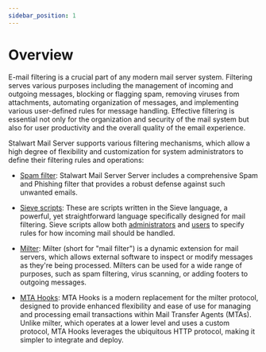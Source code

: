 ```yaml
---
sidebar_position: 1
---
```


# Overview

E-mail filtering is a crucial part of any modern mail server system. Filtering serves various purposes including the management of incoming and outgoing messages, blocking or flagging spam, removing viruses from attachments, automating organization of messages, and implementing various user-defined rules for message handling. Effective filtering is essential not only for the organization and security of the mail system but also for user productivity and the overall quality of the email experience.

Stalwart Mail Server supports various filtering mechanisms, which allow a high degree of flexibility and customization for system administrators to define their filtering rules and operations:

- [Spam filter](/docs/smtp/filter/spam): Stalwart Mail Server Server includes a comprehensive Spam and Phishing filter that provides a robust defense against such unwanted emails.

- [Sieve scripts](/docs/sieve/overview): These are scripts written in the Sieve language, a powerful, yet straightforward language specifically designed for mail filtering. Sieve scripts allow both [administrators](/docs/sieve/overview.md) and [users](/docs/jmap/sieve) to specify rules for how incoming mail should be handled.

- [Milter](/docs/smtp/filter/milter): Milter (short for "mail filter") is a dynamic extension for mail servers, which allows external software to inspect or modify messages as they're being processed. Milters can be used for a wide range of purposes, such as spam filtering, virus scanning, or adding footers to outgoing messages.

- [MTA Hooks](/docs/smtp/filter/mtahooks): MTA Hooks is a modern replacement for the milter protocol, designed to provide enhanced flexibility and ease of use for managing and processing email transactions within Mail Transfer Agents (MTAs). Unlike milter, which operates at a lower level and uses a custom protocol, MTA Hooks leverages the ubiquitous HTTP protocol, making it simpler to integrate and deploy.

